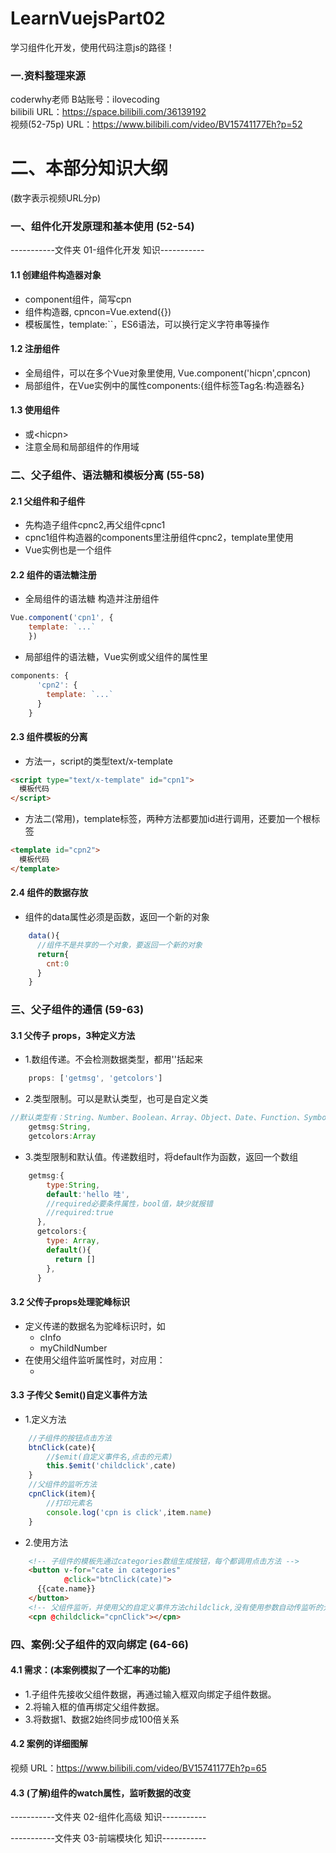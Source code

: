 # LearnVuejsPart02
学习组件化开发，使用代码注意js的路径！

### 一.资料整理来源  
coderwhy老师  B站账号：ilovecoding  
bilibili URL：https://space.bilibili.com/36139192  
视频(52-75p) URL：https://www.bilibili.com/video/BV15741177Eh?p=52
  
# 二、本部分知识大纲
(数字表示视频URL分p)
### 一、组件化开发原理和基本使用 (52-54)
-----------文件夹 01-组件化开发 知识-----------
#### 1.1 创建组件构造器对象  
* component组件，简写cpn
* 组件构造器, cpncon=Vue.extend({})  
* 模板属性，template:``，ES6语法，可以换行定义字符串等操作
#### 1.2 注册组件  
* 全局组件，可以在多个Vue对象里使用, Vue.component('hicpn',cpncon)
* 局部组件，在Vue实例中的属性components:{组件标签Tag名:构造器名}  
#### 1.3 使用组件
* <hicpn></hicpn>或<hicpn\>
* 注意全局和局部组件的作用域

### 二、父子组件、语法糖和模板分离 (55-58)
#### 2.1 父组件和子组件
* 先构造子组件cpnc2,再父组件cpnc1
* cpnc1组件构造器的components里注册组件cpnc2，template里使用
* Vue实例也是一个组件

#### 2.2 组件的语法糖注册
* 全局组件的语法糖 构造并注册组件
```javascript
Vue.component('cpn1', {
    template: `...`
    })
```
* 局部组件的语法糖，Vue实例或父组件的属性里
```javascript
components: {
      'cpn2': {
        template: `...`
      }
    }
```

#### 2.3 组件模板的分离
* 方法一，script的类型text/x-template
```html
<script type="text/x-template" id="cpn1">
  模板代码
</script>
```
* 方法二(常用)，template标签，两种方法都要加id进行调用，还要加一个根标签
```html
<template id="cpn2">
  模板代码
</template>
```

#### 2.4 组件的数据存放
* 组件的data属性必须是函数，返回一个新的对象
```javascript
    data(){
      //组件不是共享的一个对象，要返回一个新的对象
      return{
        cnt:0
      }
    }
```

### 三、父子组件的通信 (59-63)
#### 3.1 父传子 props，3种定义方法
* 1.数组传递。不会检测数据类型，都用''括起来
```javascript
    props: ['getmsg', 'getcolors']
```
* 2.类型限制。可以是默认类型，也可是自定义类
```javascript
//默认类型有：String、Number、Boolean、Array、Object、Date、Function、Symbol等
    getmsg:String,
    getcolors:Array
```
* 3.类型限制和默认值。传递数组时，将default作为函数，返回一个数组
```javascript
    getmsg:{
        type:String,
        default:'hello 哇',
        //required必要条件属性，bool值，缺少就报错
        //required:true
      },
      getcolors:{
        type: Array,
        default(){
          return []
        },
      }
```
#### 3.2 父传子props处理驼峰标识
* 定义传递的数据名为驼峰标识时，如
    * cInfo
    * myChildNumber
* 在使用父组件监听属性时，对应用：
    * <cpn :c-info="info" :my-child-number="num"></cpn>

#### 3.3 子传父 $emit()自定义事件方法
* 1.定义方法
```javascript
    //子组件的按钮点击方法
    btnClick(cate){
        //$emit(自定义事件名,点击的元素)
        this.$emit('childclick',cate)
    }
    //父组件的监听方法
    cpnClick(item){
        //打印元素名
        console.log('cpn is click',item.name)
    }
```
* 2.使用方法
```html
    <!-- 子组件的模板先通过categories数组生成按钮，每个都调用点击方法 -->
    <button v-for="cate in categories"
            @click="btnClick(cate)">
      {{cate.name}}
    </button>
    <!-- 父组件监听，并使用父的自定义事件方法childclick,没有使用参数自动传监听的元素对象--> -->
    <cpn @childclick="cpnClick"></cpn>
```

### 四、案例:父子组件的双向绑定 (64-66)
#### 4.1 需求：(本案例模拟了一个汇率的功能)
* 1.子组件先接收父组件数据，再通过输入框双向绑定子组件数据。
* 2.将输入框的值再绑定父组件数据。
* 3.将数据1、数据2始终同步成100倍关系

#### 4.2 案例的详细图解
视频 URL：https://www.bilibili.com/video/BV15741177Eh?p=65

#### 4.3 (了解)组件的watch属性，监听数据的改变


-----------文件夹 02-组件化高级 知识-----------


-----------文件夹 03-前端模块化 知识-----------